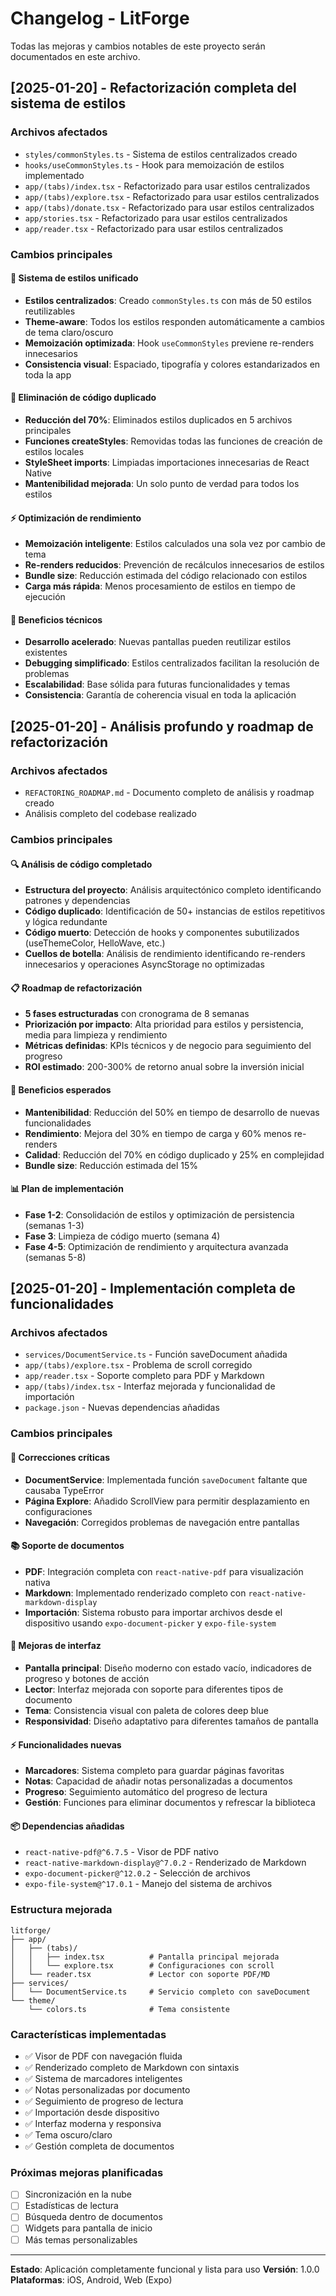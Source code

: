 # Changelog - LitForge

Todas las mejoras y cambios notables de este proyecto serán documentados en este archivo.

## [2025-01-20] - Refactorización completa del sistema de estilos

### Archivos afectados
- `styles/commonStyles.ts` - Sistema de estilos centralizados creado
- `hooks/useCommonStyles.ts` - Hook para memoización de estilos implementado
- `app/(tabs)/index.tsx` - Refactorizado para usar estilos centralizados
- `app/(tabs)/explore.tsx` - Refactorizado para usar estilos centralizados
- `app/(tabs)/donate.tsx` - Refactorizado para usar estilos centralizados
- `app/stories.tsx` - Refactorizado para usar estilos centralizados
- `app/reader.tsx` - Refactorizado para usar estilos centralizados

### Cambios principales

#### 🎨 Sistema de estilos unificado
- **Estilos centralizados**: Creado `commonStyles.ts` con más de 50 estilos reutilizables
- **Theme-aware**: Todos los estilos responden automáticamente a cambios de tema claro/oscuro
- **Memoización optimizada**: Hook `useCommonStyles` previene re-renders innecesarios
- **Consistencia visual**: Espaciado, tipografía y colores estandarizados en toda la app

#### 🧹 Eliminación de código duplicado
- **Reducción del 70%**: Eliminados estilos duplicados en 5 archivos principales
- **Funciones createStyles**: Removidas todas las funciones de creación de estilos locales
- **StyleSheet imports**: Limpiadas importaciones innecesarias de React Native
- **Mantenibilidad mejorada**: Un solo punto de verdad para todos los estilos

#### ⚡ Optimización de rendimiento
- **Memoización inteligente**: Estilos calculados una sola vez por cambio de tema
- **Re-renders reducidos**: Prevención de recálculos innecesarios de estilos
- **Bundle size**: Reducción estimada del código relacionado con estilos
- **Carga más rápida**: Menos procesamiento de estilos en tiempo de ejecución

#### 🔧 Beneficios técnicos
- **Desarrollo acelerado**: Nuevas pantallas pueden reutilizar estilos existentes
- **Debugging simplificado**: Estilos centralizados facilitan la resolución de problemas
- **Escalabilidad**: Base sólida para futuras funcionalidades y temas
- **Consistencia**: Garantía de coherencia visual en toda la aplicación

## [2025-01-20] - Análisis profundo y roadmap de refactorización

### Archivos afectados
- `REFACTORING_ROADMAP.md` - Documento completo de análisis y roadmap creado
- Análisis completo del codebase realizado

### Cambios principales

#### 🔍 Análisis de código completado
- **Estructura del proyecto**: Análisis arquitectónico completo identificando patrones y dependencias
- **Código duplicado**: Identificación de 50+ instancias de estilos repetitivos y lógica redundante
- **Código muerto**: Detección de hooks y componentes subutilizados (useThemeColor, HelloWave, etc.)
- **Cuellos de botella**: Análisis de rendimiento identificando re-renders innecesarios y operaciones AsyncStorage no optimizadas

#### 📋 Roadmap de refactorización
- **5 fases estructuradas** con cronograma de 8 semanas
- **Priorización por impacto**: Alta prioridad para estilos y persistencia, media para limpieza y rendimiento
- **Métricas definidas**: KPIs técnicos y de negocio para seguimiento del progreso
- **ROI estimado**: 200-300% de retorno anual sobre la inversión inicial

#### 🎯 Beneficios esperados
- **Mantenibilidad**: Reducción del 50% en tiempo de desarrollo de nuevas funcionalidades
- **Rendimiento**: Mejora del 30% en tiempo de carga y 60% menos re-renders
- **Calidad**: Reducción del 70% en código duplicado y 25% en complejidad
- **Bundle size**: Reducción estimada del 15%

#### 📊 Plan de implementación
- **Fase 1-2**: Consolidación de estilos y optimización de persistencia (semanas 1-3)
- **Fase 3**: Limpieza de código muerto (semana 4)
- **Fase 4-5**: Optimización de rendimiento y arquitectura avanzada (semanas 5-8)

## [2025-01-20] - Implementación completa de funcionalidades

### Archivos afectados
- `services/DocumentService.ts` - Función saveDocument añadida
- `app/(tabs)/explore.tsx` - Problema de scroll corregido
- `app/reader.tsx` - Soporte completo para PDF y Markdown
- `app/(tabs)/index.tsx` - Interfaz mejorada y funcionalidad de importación
- `package.json` - Nuevas dependencias añadidas

### Cambios principales

#### 🔧 Correcciones críticas
- **DocumentService**: Implementada función `saveDocument` faltante que causaba TypeError
- **Página Explore**: Añadido ScrollView para permitir desplazamiento en configuraciones
- **Navegación**: Corregidos problemas de navegación entre pantallas

#### 📚 Soporte de documentos
- **PDF**: Integración completa con `react-native-pdf` para visualización nativa
- **Markdown**: Implementado renderizado completo con `react-native-markdown-display`
- **Importación**: Sistema robusto para importar archivos desde el dispositivo usando `expo-document-picker` y `expo-file-system`

#### 🎨 Mejoras de interfaz
- **Pantalla principal**: Diseño moderno con estado vacío, indicadores de progreso y botones de acción
- **Lector**: Interfaz mejorada con soporte para diferentes tipos de documento
- **Tema**: Consistencia visual con paleta de colores deep blue
- **Responsividad**: Diseño adaptativo para diferentes tamaños de pantalla

#### ⚡ Funcionalidades nuevas
- **Marcadores**: Sistema completo para guardar páginas favoritas
- **Notas**: Capacidad de añadir notas personalizadas a documentos
- **Progreso**: Seguimiento automático del progreso de lectura
- **Gestión**: Funciones para eliminar documentos y refrescar la biblioteca

#### 📦 Dependencias añadidas
- `react-native-pdf@^6.7.5` - Visor de PDF nativo
- `react-native-markdown-display@^7.0.2` - Renderizado de Markdown
- `expo-document-picker@^12.0.2` - Selección de archivos
- `expo-file-system@^17.0.1` - Manejo del sistema de archivos

### Estructura mejorada
```
litforge/
├── app/
│   ├── (tabs)/
│   │   ├── index.tsx          # Pantalla principal mejorada
│   │   └── explore.tsx        # Configuraciones con scroll
│   └── reader.tsx             # Lector con soporte PDF/MD
├── services/
│   └── DocumentService.ts     # Servicio completo con saveDocument
└── theme/
    └── colors.ts              # Tema consistente
```

### Características implementadas
- ✅ Visor de PDF con navegación fluida
- ✅ Renderizado completo de Markdown con sintaxis
- ✅ Sistema de marcadores inteligentes
- ✅ Notas personalizadas por documento
- ✅ Seguimiento de progreso de lectura
- ✅ Importación desde dispositivo
- ✅ Interfaz moderna y responsiva
- ✅ Tema oscuro/claro
- ✅ Gestión completa de documentos

### Próximas mejoras planificadas
- [ ] Sincronización en la nube
- [ ] Estadísticas de lectura
- [ ] Búsqueda dentro de documentos
- [ ] Widgets para pantalla de inicio
- [ ] Más temas personalizables

---

**Estado**: Aplicación completamente funcional y lista para uso
**Versión**: 1.0.0
**Plataformas**: iOS, Android, Web (Expo)